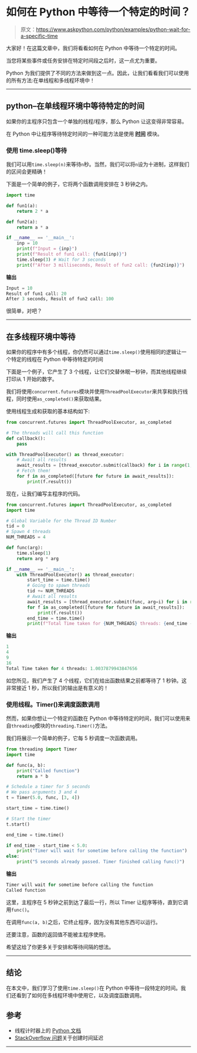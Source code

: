 # 如何在 Python 中等待一个特定的时间？

> 原文：<https://www.askpython.com/python/examples/python-wait-for-a-specific-time>

大家好！在这篇文章中，我们将看看如何在 Python 中等待一个特定的时间。

当您将某些事件或任务安排在特定时间段之后时，这一点尤为重要。

Python 为我们提供了不同的方法来做到这一点。因此，让我们看看我们可以使用的所有方法:在单线程和多线程环境中！

* * *

## python–在单线程环境中等待特定的时间

如果你的主程序只包含一个单独的线程/程序，那么 Python 让这变得非常容易。

在 Python 中让程序等待特定时间的一种可能方法是使用 **[时间](https://www.askpython.com/python-modules/python-time-module)** 模块。

### 使用 time.sleep()等待

我们可以用`time.sleep(n)`来等待`n`秒。当然，我们可以将`n`设为十进制，这样我们的区间会更精确！

下面是一个简单的例子，它将两个函数调用安排在 3 秒钟之内。

```py
import time

def fun1(a):
    return 2 * a

def fun2(a):
    return a * a

if __name__ == '__main__':
    inp = 10
    print(f"Input = {inp}")
    print(f"Result of fun1 call: {fun1(inp)}")
    time.sleep(3) # Wait for 3 seconds
    print(f"After 3 milliseconds, Result of fun2 call: {fun2(inp)}")

```

**输出**

```py
Input = 10
Result of fun1 call: 20
After 3 seconds, Result of fun2 call: 100

```

很简单，对吧？

* * *

## 在多线程环境中等待

如果你的程序中有多个线程，你仍然可以通过`time.sleep()`使用相同的逻辑让一个特定的线程在 Python 中等待特定的时间

下面是一个例子，它产生了 3 个线程，让它们交替休眠一秒钟，而其他线程继续打印从 1 开始的数字。

我们将使用`concurrent.futures`模块并使用`ThreadPoolExecutor`来共享和执行线程，同时使用`as_completed()`来获取结果。

使用线程生成和获取的基本结构如下:

```py
from concurrent.futures import ThreadPoolExecutor, as_completed

# The threads will call this function
def callback():
    pass

with ThreadPoolExecutor() as thread_executor:
    # Await all results
    await_results = [thread_executor.submit(callback) for i in range(1, tid+1)]
    # Fetch them!
    for f in as_completed([future for future in await_results]):
        print(f.result())

```

现在，让我们编写主程序的代码。

```py
from concurrent.futures import ThreadPoolExecutor, as_completed
import time

# Global Variable for the Thread ID Number
tid = 0
# Spawn 4 threads
NUM_THREADS = 4

def func(arg):
    time.sleep(1)
    return arg * arg

if __name__ == '__main__':
    with ThreadPoolExecutor() as thread_executor:
        start_time = time.time()
        # Going to spawn threads
        tid += NUM_THREADS
        # Await all results
        await_results = [thread_executor.submit(func, arg=i) for i in range(1, tid+1)]
        for f in as_completed([future for future in await_results]):
            print(f.result())
        end_time = time.time()
        print(f"Total Time taken for {NUM_THREADS} threads: {end_time - start_time}")

```

**输出**

```py
1
4
9
16
Total Time taken for 4 threads: 1.0037879943847656

```

如您所见，我们产生了 4 个线程，它们在给出函数结果之前都等待了 1 秒钟。这非常接近 1 秒，所以我们的输出是有意义的！

### 使用线程。Timer()来调度函数调用

然而，如果你想让一个特定的函数在 Python 中等待特定的时间，我们可以使用来自`threading`模块的`threading.Timer()`方法。

我们将展示一个简单的例子，它每 5 秒调度一次函数调用。

```py
from threading import Timer
import time

def func(a, b):
    print("Called function")
    return a * b

# Schedule a timer for 5 seconds
# We pass arguments 3 and 4
t = Timer(5.0, func, [3, 4])

start_time = time.time()

# Start the timer
t.start()

end_time = time.time()

if end_time - start_time < 5.0:
    print("Timer will wait for sometime before calling the function")
else:
    print("5 seconds already passed. Timer finished calling func()")

```

**输出**

```py
Timer will wait for sometime before calling the function
Called function

```

这里，主程序在 5 秒钟之前到达了最后一行，所以 Timer 让程序等待，直到它调用`func()`。

在调用`func(a, b)`之后，它终止程序，因为没有其他东西可以运行。

还要注意，函数的返回值不能被主程序使用。

希望这给了你更多关于安排和等待间隔的想法。

* * *

## 结论

在本文中，我们学习了使用`time.sleep()`在 Python 中等待一段特定的时间。我们还看到了如何在多线程环境中使用它，以及调度函数调用。

## 参考

*   线程计时器上的 [Python 文档](https://docs.python.org/3/library/threading.html#timer-objects)
*   [StackOverflow 问题](https://stackoverflow.com/questions/510348/how-do-i-make-a-time-delay)关于创建时间延迟

* * *